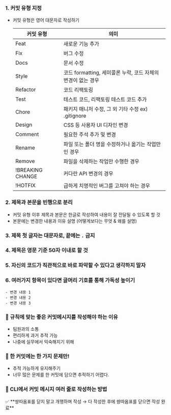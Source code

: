 ### 1. 커밋 유형 지정

- 커밋 유형은 영어 대문자로 작성하기
    
    |커밋 유형|의미|
    |---|---|
    |Feat|새로운 기능 추가|
    |Fix|버그 수정|
    |Docs|문서 수정|
    |Style|코드 formatting, 세미콜론 누락, 코드 자체의 변경이 없는 경우|
    |Refactor|코드 리팩토링|
    |Test|테스트 코드, 리팩토링 테스트 코드 추가|
    |Chore|패키지 매니저 수정, 그 외 기타 수정 ex) .gitignore|
    |Design|CSS 등 사용자 UI 디자인 변경|
    |Comment|필요한 주석 추가 및 변경|
    |Rename|파일 또는 폴더 명을 수정하거나 옮기는 작업만인 경우|
    |Remove|파일을 삭제하는 작업만 수행한 경우|
    |!BREAKING CHANGE|커다란 API 변경의 경우|
    |!HOTFIX|급하게 치명적인 버그를 고쳐야 하는 경우|
    

### 2. 제목과 본문을 빈행으로 분리

- 커밋 유형 이후 제목과 본문은 한글로 작성하여 내용이 잘 전달될 수 있도록 할 것
- 본문에는 변경한 내용과 이유 설명 (어떻게보다는 무엇 & 왜를 설명)

### 3. 제목 첫 글자는 대문자로, 끝에는 `.` 금지

### 4. 제목은 영문 기준 50자 이내로 할 것

### 5. 자신의 코드가 직관적으로 바로 파악할 수 있다고 생각하지 말자

### 6. 여러가지 항목이 있다면 글머리 기호를 통해 가독성 높이기

```
- 변경 내용 1
- 변경 내용 2
- 변경 내용 3
```

### 🖤 규칙에 맞는 좋은 커밋메시지를 작성해야 하는 이유

- 팀원과의 소통
- 편리하게 과거 추적 가능
- 나중에 실무에서 익숙해지기 위해

### 🖤 한 커밋에는 한 가지 문제만!

- 추적 가능하게 유지해주기
- 너무 많은 문제를 한 커밋에 담으면 추적하기 어렵다.

### 🖤 CLI에서 커밋 메시지 여러 줄로 작성하는 방법

<aside> ✅ **쌍따옴표를 닫지 말고 개행하며 작성 → 다 작성한 후에 쌍따옴표를 닫으면 작성 완료**

</aside>
